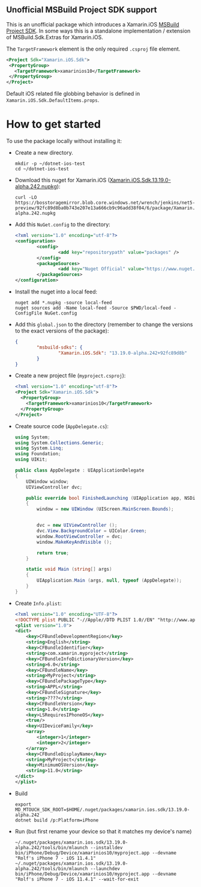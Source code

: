 ## Unofficial MSBuild Project SDK support

 This is an unofficial package which introduces a Xamarin.iOS [MSBuild Project SDK](https://docs.microsoft.com/en-us/visualstudio/msbuild/how-to-use-project-sdk).
 In some ways this is a standalone implementation / extension of MSBuild.Sdk.Extras for Xamarin.iOS.

 The `TargetFramework` element is the only required `.csproj` file element.

 ```xml
<Project Sdk="Xamarin.iOS.Sdk">
  <PropertyGroup>
    <TargetFramework>xamarinios10</TargetFramework>
  </PropertyGroup>
</Project>
 ```

Default iOS related file globbing behavior is defined in `Xamarin.iOS.Sdk.DefaultItems.props`.

# How to get started

To use the package locally without installing it:

* Create a new directory.

    ```shell
    mkdir -p ~/dotnet-ios-test
    cd ~/dotnet-ios-test
    ```

* Download this nuget for Xamarin.iOS ([Xamarin.iOS.Sdk.13.19.0-alpha.242.nupkg][1]):

    ```shell
    curl -LO https://bosstoragemirror.blob.core.windows.net/wrench/jenkins/net5-preview/92fc89d8ba0b743e207e13a666cb9c96add38f04/6/package/Xamarin.iOS.Sdk.13.19.0-alpha.242.nupkg
    ```

* Add this `NuGet.config` to the directory:

    ```xml
    <?xml version="1.0" encoding="utf-8"?>
    <configuration>
            <config>
                    <add key="repositorypath" value="packages" />
            </config>
            <packageSources>
                    <add key="Nuget Official" value="https://www.nuget.org/api/v2/" />
            </packageSources>
    </configuration>
    ```

* Install the nuget into a local feed:

    ```shell
    nuget add *.nupkg -source local-feed
    nuget sources add -Name local-feed -Source $PWD/local-feed -ConfigFile NuGet.config
    ```

* Add this `global.json` to the directory (remember to change the versions to the exact versions of the package):

    ```json
    {
            "msbuild-sdks": {
                    "Xamarin.iOS.Sdk": "13.19.0-alpha.242+92fc89d8b"
            }
    }
    ```

* Create a new project file (`myproject.csproj`):

    ```xml
    <?xml version="1.0" encoding="utf-8"?>
    <Project Sdk="Xamarin.iOS.Sdk">
      <PropertyGroup>
        <TargetFramework>xamarinios10</TargetFramework>
      </PropertyGroup>
    </Project>
    ```

* Create source code (`AppDelegate.cs`):

    ```csharp
    using System;
    using System.Collections.Generic;
    using System.Linq;
    using Foundation;
    using UIKit;
    
    public class AppDelegate : UIApplicationDelegate
    {
    	UIWindow window;
    	UIViewController dvc;
    
    	public override bool FinishedLaunching (UIApplication app, NSDictionary options)
    	{
    		window = new UIWindow (UIScreen.MainScreen.Bounds);
    
    
    		dvc = new UIViewController ();
    		dvc.View.BackgroundColor = UIColor.Green;
    		window.RootViewController = dvc;
    		window.MakeKeyAndVisible ();
    
    		return true;
    	}
    
    	static void Main (string[] args)
    	{
    		UIApplication.Main (args, null, typeof (AppDelegate));
    	}
    }
    ```

* Create `Info.plist`:

    ```xml
    <?xml version="1.0" encoding="UTF-8"?>
    <!DOCTYPE plist PUBLIC "-//Apple//DTD PLIST 1.0//EN" "http://www.apple.com/DTDs/PropertyList-1.0.dtd">
    <plist version="1.0">
    <dict>
    	<key>CFBundleDevelopmentRegion</key>
    	<string>English</string>
    	<key>CFBundleIdentifier</key>
    	<string>com.xamarin.myproject</string>
    	<key>CFBundleInfoDictionaryVersion</key>
    	<string>6.0</string>
    	<key>CFBundleName</key>
    	<string>MyProject</string>
    	<key>CFBundlePackageType</key>
    	<string>APPL</string>
    	<key>CFBundleSignature</key>
    	<string>????</string>
    	<key>CFBundleVersion</key>
    	<string>1.0</string>
    	<key>LSRequiresIPhoneOS</key>
    	<true/>
    	<key>UIDeviceFamily</key>
    	<array>
    		<integer>1</integer>
    		<integer>2</integer>
    	</array>
    	<key>CFBundleDisplayName</key>
    	<string>MyProject</string>
    	<key>MinimumOSVersion</key>
    	<string>11.0</string>
    </dict>
    </plist>
    ```

* Build

    ```shell
    export MD_MTOUCH_SDK_ROOT=$HOME/.nuget/packages/xamarin.ios.sdk/13.19.0-alpha.242
    dotnet build /p:Platform=iPhone
    ```

* Run (but first rename your device so that it matches my device's name)

    ```shell
    ~/.nuget/packages/xamarin.ios.sdk/13.19.0-alpha.242/tools/bin/mlaunch --installdev bin/iPhone/Debug/Device/xamarinios10/myproject.app --devname "Rolf's iPhone 7 - iOS 11.4.1"
    ~/.nuget/packages/xamarin.ios.sdk/13.19.0-alpha.242/tools/bin/mlaunch --launchdev bin/iPhone/Debug/Device/xamarinios10/myproject.app --devname "Rolf's iPhone 7 - iOS 11.4.1" --wait-for-exit
    ```

[1]: https://bosstoragemirror.blob.core.windows.net/wrench/jenkins/net5-preview/92fc89d8ba0b743e207e13a666cb9c96add38f04/6/package/Xamarin.iOS.Sdk.13.19.0-alpha.242.nupkg

